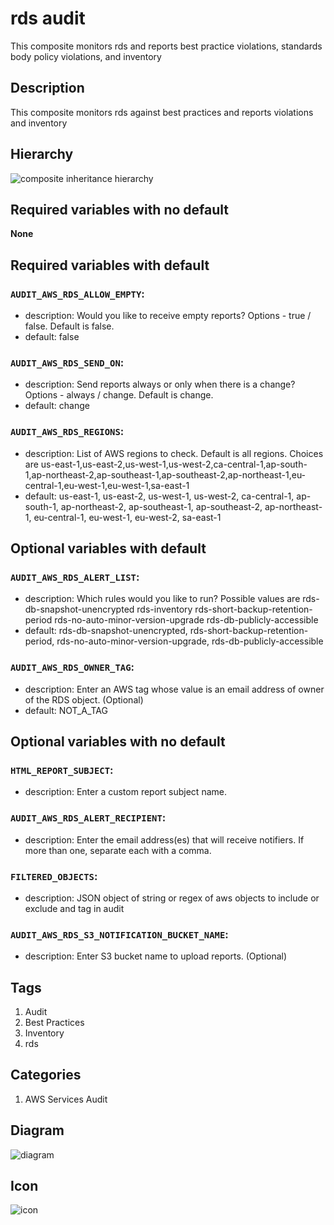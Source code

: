 rds audit
============================
This composite monitors rds and reports best practice violations, standards body policy violations, and inventory


## Description
This composite monitors rds against best practices and reports violations and inventory


## Hierarchy
![composite inheritance hierarchy](https://raw.githubusercontent.com/CloudCoreo/audit-aws-rds/master/images/hierarchy.png "composite inheritance hierarchy")



## Required variables with no default

**None**


## Required variables with default

### `AUDIT_AWS_RDS_ALLOW_EMPTY`:
  * description: Would you like to receive empty reports? Options - true / false. Default is false.
  * default: false

### `AUDIT_AWS_RDS_SEND_ON`:
  * description: Send reports always or only when there is a change? Options - always / change. Default is change.
  * default: change

### `AUDIT_AWS_RDS_REGIONS`:
  * description: List of AWS regions to check. Default is all regions. Choices are us-east-1,us-east-2,us-west-1,us-west-2,ca-central-1,ap-south-1,ap-northeast-2,ap-southeast-1,ap-southeast-2,ap-northeast-1,eu-central-1,eu-west-1,eu-west-1,sa-east-1
  * default: us-east-1, us-east-2, us-west-1, us-west-2, ca-central-1, ap-south-1, ap-northeast-2, ap-southeast-1, ap-southeast-2, ap-northeast-1, eu-central-1, eu-west-1, eu-west-2, sa-east-1


## Optional variables with default

### `AUDIT_AWS_RDS_ALERT_LIST`:
  * description: Which rules would you like to run? Possible values are rds-db-snapshot-unencrypted rds-inventory rds-short-backup-retention-period rds-no-auto-minor-version-upgrade rds-db-publicly-accessible
  * default: rds-db-snapshot-unencrypted, rds-short-backup-retention-period, rds-no-auto-minor-version-upgrade, rds-db-publicly-accessible

### `AUDIT_AWS_RDS_OWNER_TAG`:
  * description: Enter an AWS tag whose value is an email address of owner of the RDS object. (Optional)
  * default: NOT_A_TAG


## Optional variables with no default

### `HTML_REPORT_SUBJECT`:
  * description: Enter a custom report subject name.

### `AUDIT_AWS_RDS_ALERT_RECIPIENT`:
  * description: Enter the email address(es) that will receive notifiers. If more than one, separate each with a comma.

### `FILTERED_OBJECTS`:
  * description: JSON object of string or regex of aws objects to include or exclude and tag in audit

### `AUDIT_AWS_RDS_S3_NOTIFICATION_BUCKET_NAME`:
  * description: Enter S3 bucket name to upload reports. (Optional)

## Tags
1. Audit
1. Best Practices
1. Inventory
1. rds


## Categories
1. AWS Services Audit


## Diagram
![diagram](https://raw.githubusercontent.com/CloudCoreo/audit-aws-rds/master/images/diagram.png "diagram")


## Icon
![icon](https://raw.githubusercontent.com/CloudCoreo/audit-aws-rds/master/images/icon.png "icon")

